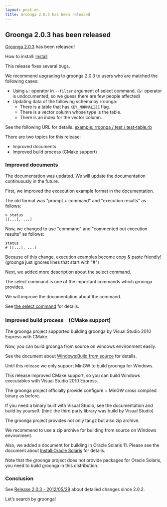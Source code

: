 ```yaml
---
layout: post.en
title: Groonga 2.0.3 has been released
---
```


## Groonga 2.0.3 has been released

[Groonga 2.0.3](/docs/news.html#release-2-0-3) has been released!

How to install: [Install](/docs/install.html)

This release fixes several bugs.

We recommend upgrading to groonga 2.0.3 to users who are matched the following cases:

-   Using `&!` operator in `--filter` argument of select command. (`&!` operator is undocumented, so we guess there are few people affected)
-   Updating data of the following schema by rroonga:
    -   There is a table that has `KEY_NORMALIZE` flag.
    -   There is a vector column whose type is the table.
    -   There is an index for the vector column.

See the following URL for details. [example: rroonga / test / test-table.rb](https://github.com/ranguba/rroonga/blob/88877cb24c560740d4ad2b4bf92594edda255a4c/test/test-table.rb#L204)

There are two topics for this release:

-   Improved documents
-   Improved build process (CMake support)

### Improved documents

The documentation was updated. We will update the documentation continuously in the future.

First, we improved the excecution example format in the documentation.

The old format was "prompt + command" and "execution results" as follows:

    > status
    [[...], ...]

Now, we changed to use "command" and "commented out execution results" as follows:

    status
    # [[...], ...]

Because of this change, execution examples become copy & paste friendly! (groonga just ignores lines that start with "\#")

Next, we added more description about the select command.

The select command is one of the important commands which groonga provides.

We will improve the documentation about the command.

See [the select command](/docs/commands/select.html) for details.

### Improved build process　(CMake support)

The groonga project supported building groonga by Visual Studio 2010 Express with CMake.

Now, you can build groonga from source on windows environment easily.

See the document about [Windows:Build from source](/docs/install/windows.html#build-from-source) for details.

Until this release we only support MinGW to build groonga for Windows.

This release improved CMake support, so you can build Windows executables with Visual Studio 2010 Express.

The groonga project officially provide configure + MinGW cross compiled binary as before.

If you need a binary built with Visual Studio, see the documentation and build by yourself. (hint: the third party library was build by Visual Studio)

The groonga project provides not only tar.gz but also zip archive.

We recommend to use a zip archive for building from source on Windows environment.

Also, we added a document for building in Oracle Solaris 11. Please see the document about [Install:Oracle Solaris](/docs/install/solaris.html) for details.

Note that the groonga project does not provide packages for Oracle Solaris, you need to build groonga in this distribution.

### Conclusion

See [Release 2.0.3 - 2012/05/29](/docs/news.html#release-2-0-3) about detailed changes since 2.0.2.

Let’s search by groonga!
